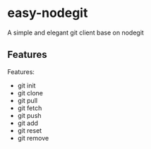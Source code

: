 # easy-nodegit

A simple and elegant git client base on nodegit

## Features

Features:

- git init
- git clone
- git pull
- git fetch
- git push
- git add
- git reset
- git remove
